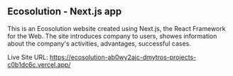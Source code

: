 ## Ecosolution - Next.js app

This is an Ecosolution website created using Next.js, the React Framework for the Web. The site introduces company to users, showes information about the company's activities, advantages, successful cases.

Live Site URL: https://ecosolution-ab0wy2ajc-dmytros-projects-c0b1dc6c.vercel.app/     

